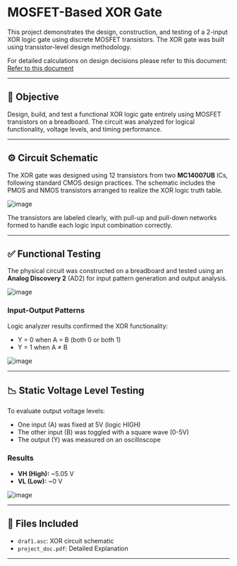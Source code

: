 # MOSFET-Based XOR Gate

This project demonstrates the design, construction, and testing of a 2-input XOR logic gate using discrete MOSFET transistors. The XOR gate was built using transistor-level design methodology.

For detailed calculations on design decisions please refer to this document: [Refer to this document](project_doc.pdf)

---

## 🔧 Objective

Design, build, and test a functional XOR logic gate entirely using MOSFET transistors on a breadboard. The circuit was analyzed for logical functionality, voltage levels, and timing performance.

---

## ⚙️ Circuit Schematic

The XOR gate was designed using 12 transistors from two **MC14007UB** ICs, following standard CMOS design practices. The schematic includes the PMOS and NMOS transistors arranged to realize the XOR logic truth table.

![image](https://github.com/user-attachments/assets/993c2a1a-fdf2-496a-8d60-ac5e09610eb8)

The transistors are labeled clearly, with pull-up and pull-down networks formed to handle each logic input combination correctly.

---

## ✅ Functional Testing

The physical circuit was constructed on a breadboard and tested using an **Analog Discovery 2** (AD2) for input pattern generation and output analysis.

![image](https://github.com/user-attachments/assets/90c8b9e4-c7d3-4b31-a623-07d51ea7092d)

### Input-Output Patterns

Logic analyzer results confirmed the XOR functionality:

- Y = 0 when A = B (both 0 or both 1)
- Y = 1 when A ≠ B

![image](https://github.com/user-attachments/assets/e7c82c64-5c78-4a40-a170-49f4394d2522)

---

## 📉 Static Voltage Level Testing

To evaluate output voltage levels:

- One input (A) was fixed at 5V (logic HIGH)
- The other input (B) was toggled with a square wave (0-5V)
- The output (Y) was measured on an oscilloscope

### Results

- **VH (High):** ~5.05 V
- **VL (Low):** ~0 V

![image](https://github.com/user-attachments/assets/8fda82f2-ffbe-431b-9fe7-dc51979d308e)

---

## 📁 Files Included

- `draf1.asc`: XOR circuit schematic
- `project_doc.pdf`: Detailed Explanation

---

